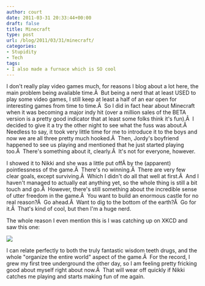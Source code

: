 ```yaml
---
author: court
date: 2011-03-31 20:33:44+00:00
draft: false
title: Minecraft
type: post
url: /blog/2011/03/31/minecraft/
categories:
- Stupidity
- Tech
tags:
- I also made a furnace which is SO cool
---
```


I don't really play video games much, for reasons I blog about a lot here, the main problem being available time.Â  But being a nerd that at least USED to play some video games, I still keep at least a half of an ear open for interesting games from time to time.Â  So I did in fact hear about Minecraft when it was becoming a major indy hit (over a million sales of the BETA version is a pretty good indicator that at least some folks think it's fun).Â  I decided to give it a try the other night to see what the fuss was about.Â  Needless to say, it took very little time for me to introduce it to the boys and now we are all three pretty much hooked.Â  Then, Jordy's boyfriend happened to see us playing and mentioned that he just started playing too.Â  There's something about it, clearly.Â  It's not for everyone, however.

I showed it to Nikki and she was a little put offÂ by the (apparent) pointlessness of the game.Â  There's no winning.Â  There are very few clear goals, except surviving.Â  Which I didn't do all that well at first.Â  And I haven't managed to actually eat anything yet, so the whole thing is still a bit touch and go.Â  However, there's still something about the incredible sense of utter freedom in the game.Â  You want to build an enormous castle for no real reason?Â  Go ahead.Â  Want to dig to the bottom of the earth?Â  Go for it.Â  That's kind of cool, but then I'm a huge nerd.

The whole reason I even mention this is I was catching up on XKCD and saw this one:

![](http://imgs.xkcd.com/comics/wisdom_teeth.png)




I can relate perfectly to both the truly fantastic wisdom teeth drugs, and the whole "organize the entire world" aspect of the game.Â  For the record, I grew my first tree underground the other day, so I am feeling pretty fricking good about myself right about now.Â  That will wear off quickly if Nikki catches me playing and starts making fun of me again.




